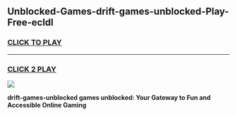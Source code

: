 
## Unblocked-Games-drift-games-unblocked-Play-Free-ecldl
<h3>
<a href="https://premium76.site?title=drift-games-unblocked&ref=09A">CLICK TO PLAY</a></h3>
<hr>

<h3>
<a href="https://premium76.site?title=drift-games-unblocked&ref=09A">CLICK 2 PLAY</a>
  
</h3>

<a href="https://premium76.site?title=drift-games-unblocked&ref=09A"><img src="https://clearcache.store/games.png"></a>


**drift-games-unblocked games unblocked: Your Gateway to Fun and Accessible Online Gaming**
